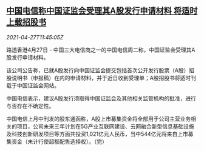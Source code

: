 <!--1619524864000-->
[中国电信称中国证监会受理其A股发行申请材料 将适时上载招股书](https://cn.reuters.com/article/china-telecom-stock-issue-csrc-0427-idCNKBS2CE1CL)
------

<div><i>2021-04-27T11:45:05Z</i></div><p>路透香港4月27日 - 中国三大电信商之一的中国电信周二称，中国证监会受理其A股发行申请材料。</p><p>该公司公告称，已就A股发行向中国证监会提交包括首次公开发行股票（A股）招股说明书（申报稿）在内的申请材料，并于近日收到受理单；A股招股书将适时刊载于中国证监会网站。</p><p>中国电信表示，建议A股发行须取得中国证监会及其他相关监管机构的批准，进行与否存在不确定性。</p><p>中国电信上月中刊发的股东通函称，A股上市募集资金将全部用于公司主营业务相关的项目，公司未来三年计划在5G产业互联网建设、云网融合新型信息基础设施及科技创新研发项目等方面共投资1,021亿元人民币，当中544亿元将来自上市募集资金（未计行使超额配售选择权）。（完）</p>
